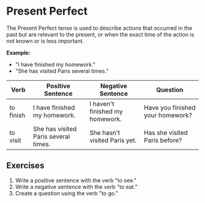 # Present Perfect

The Present Perfect tense is used to describe actions that occurred in the past but are relevant to the present, or when the exact time of the action is not known or is less important.

**Example:**
- "I have finished my homework."
- "She has visited Paris several times."

| Verb        | Positive Sentence                   | Negative Sentence                 | Question                                  |
|-------------|-------------------------------------|-----------------------------------|-------------------------------------------|
| to finish   | I have finished my homework.        | I haven't finished my homework.   | Have you finished your homework?          |
| to visit    | She has visited Paris several times.| She hasn't visited Paris yet.     | Has she visited Paris before?             |

## Exercises
1. Write a positive sentence with the verb "to see."
2. Write a negative sentence with the verb "to eat."
3. Create a question using the verb "to go."
